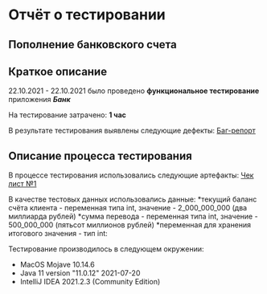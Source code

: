 # Отчёт о тестировании 
## Пополнение банковского счета

## Краткое описание

22.10.2021 - 22.10.2021 было проведено **функциональное тестирование** приложения ***Банк***

На тестирование затрачено: **1 час**

В результате тестирования выявлены следующие дефекты:
[Баг-репорт](https://github.com/demmysabel/Java1.1/issues/1)


## Описание процесса тестирования

В процессе тестирования использовались следующие артефакты:
[Чек лист №1](https://github.com/demmysabel/Java1.1/issues/2#issue-1111366220)





В качестве тестовых данных использовались данные: *текущий баланс счёта клиента - переменная типа int, значение - 2_000_000_000 (два миллиарда рублей)
*сумма перевода - переменная типа int, значение - 500_000_000 (пятьсот миллионов рублей)
*переменная для хранения итогового значения - тип int:


Тестирование производилось в следующем окружении:
* MacOS Mojave 10.14.6
* Java 11 version "11.0.12" 2021-07-20
* IntelliJ IDEA 2021.2.3 (Community Edition)
